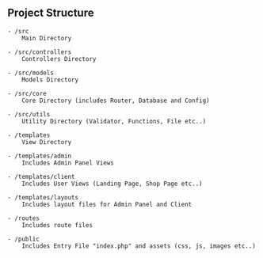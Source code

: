## Project Structure
    - /src
        Main Directory

    - /src/controllers
        Controllers Directory

    - /src/models
        Models Directory

    - /src/core
        Core Directory (includes Router, Database and Config)
    
    - /src/utils
        Utility Directory (Validator, Functions, File etc..)
    
    - /templates
        View Directory
    
    - /templates/admin
        Includes Admin Panel Views
    
    - /templates/client
        Includes User Views (Landing Page, Shop Page etc..)
    
    - /templates/layouts
        Includes layout files for Admin Panel and Client

    - /routes
        Includes route files
    
    - /public
        Includes Entry File "index.php" and assets (css, js, images etc..)
